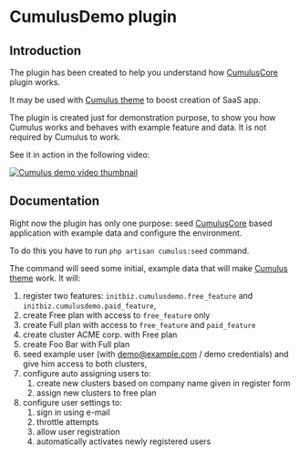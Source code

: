 # CumulusDemo plugin
## Introduction
The plugin has been created to help you understand how [CumulusCore](https://octobercms.com/plugin/initbiz-cumuluscore) plugin works.

It may be used with [Cumulus theme](https://octobercms.com/theme/initbiz-cumulus) to boost creation of SaaS app.

The plugin is created just for demonstration purpose, to show you how Cumulus works and behaves with example feature and data. It is not required by Cumulus to work.

See it in action in the following video:

[![Cumulus demo video thumbnail](https://github.com/initbizlab/oc-cumuluscore-plugin/raw/master/docs/images/youtube_demo_screenshot.png)](https://www.youtube.com/watch?v=Y0-OvGzmP5w)

## Documentation
Right now the plugin has only one purpose: seed [CumulusCore](https://octobercms.com/plugin/initbiz-cumuluscore) based application with example data and configure the environment.

To do this you have to run `php artisan cumulus:seed` command.

The command will seed some initial, example data that will make [Cumulus theme](https://octobercms.com/theme/initbiz-cumulus) work. It will:

1. register two features: `initbiz.cumulusdemo.free_feature` and `initbiz.cumulusdemo.paid_feature`,
1. create Free plan with access to `free_feature` only
1. create Full plan with access to `free_feature` and `paid_feature`
1. create cluster ACME corp. with Free plan
1. create Foo Bar with Full plan
1. seed example user (with demo@example.com / demo credentials) and give him access to both clusters,
1. configure auto assigning users to:
    1. create new clusters based on company name given in register form
    1. assign new clusters to free plan
1. configure user settings to:
    1. sign in using e-mail
    1. throttle attempts
    1. allow user registration
    1. automatically activates newly registered users
